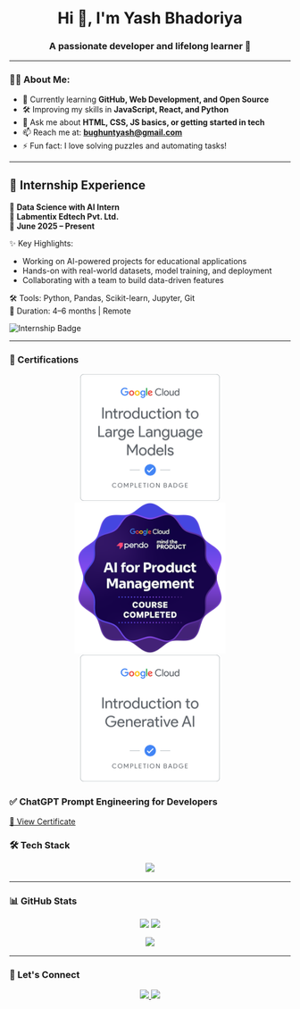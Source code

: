 <h1 align="center">Hi 👋, I'm Yash Bhadoriya</h1>
<h3 align="center">A passionate developer and lifelong learner 🚀</h3>

---

### 🙋‍♂️ About Me:

- 🌱 Currently learning **GitHub, Web Development, and Open Source**
- 🛠️ Improving my skills in **JavaScript, React, and Python**
- 💬 Ask me about **HTML, CSS, JS basics, or getting started in tech**
- 📫 Reach me at: **bughuntyash@gmail.com**
- ⚡ Fun fact: I love solving puzzles and automating tasks!
---

## 💼 Internship Experience

🚀 **Data Science with AI Intern**  
🏢 **Labmentix Edtech Pvt. Ltd.**  
📅 **June 2025 – Present**

✨ Key Highlights:
- Working on AI-powered projects for educational applications
- Hands-on with real-world datasets, model training, and deployment
- Collaborating with a team to build data-driven features

🛠 Tools: Python, Pandas, Scikit-learn, Jupyter, Git  
📍 Duration: 4–6 months | Remote

![Internship Badge](https://img.shields.io/badge/Labmentix%20Intern-Data%20Science-blue)

---

### 🧠 Certifications

<p align="center">
  <a href="https://www.cloudskillsboost.google/public_profiles/8fdd9ae6-ef1b-4093-bb8c-7c2de72c6f80/badges/5118820">
    <img src="https://raw.githubusercontent.com/YashBhadoriya/YashBhadoriya/main/introduction-to-llm.png" width="250" alt="Introduction to Large Language Models Badge" />
  </a>
  <a href="https://www.credly.com/badges/c44c06e8-bdc3-444c-9567-5bc349a0f11c/public_url">
    <img src="https://raw.githubusercontent.com/YashBhadoriya/YashBhadoriya/main/ai-for-product-management.png" width="270" alt="AI for Product Management Badge" />
  </a>
  <a href="https://www.cloudskillsboost.google/public_profiles/8fdd9ae6-ef1b-4093-bb8c-7c2de72c6f80/badges/5118916">
    <img src="https://raw.githubusercontent.com/YashBhadoriya/YashBhadoriya/main/introduction-to-generative-ai.png" width="250" alt="Introduction to Generative AI Badge" />
  </a>
</p>

### ✅ ChatGPT Prompt Engineering for Developers  
[🔗 View Certificate ](https://learn.deeplearning.ai/accomplishments/6495a546-622b-4c5f-a82a-3039f92915ad?usp=sharing)



### 🛠️ Tech Stack

<p align="center">
  <img src="https://skillicons.dev/icons?i=html,css,js,react,python,nodejs,git,github,tailwind,bootstrap,vscode" />
</p>

---

### 📊 GitHub Stats

<p align="center">
  <img src="https://github-readme-stats.vercel.app/api?username=YashBhadoriya&show_icons=true&theme=tokyonight" />
  <img src="https://github-readme-streak-stats.herokuapp.com/?user=YashBhadoriya&theme=tokyonight" />
</p>

<p align="center">
  <img src="https://github-readme-stats.vercel.app/api/top-langs/?username=YashBhadoriya&layout=compact&theme=tokyonight" />
</p>

---

### 🤝 Let's Connect

<p align="center">
  <a href="https://www.linkedin.com/in/yashbhadoriya/" target="_blank">
    <img src="https://img.shields.io/badge/LinkedIn-blue?style=for-the-badge&logo=linkedin" />
  </a>
  <a href="mailto:bughuntyash@gmail.com">
    <img src="https://img.shields.io/badge/Email-grey?style=for-the-badge&logo=gmail" />
  </a>
</p>
